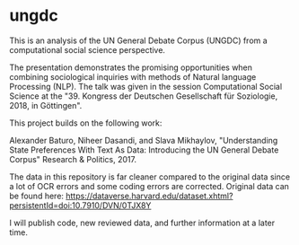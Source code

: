 # ungdc
This is an analysis of the UN General Debate Corpus (UNGDC) from a computational social science perspective.

The  presentation demonstrates the promising opportunities when combining sociological inquiries with methods of Natural language Processing (NLP). The talk was given in the session Computational Social Science at the "39. Kongress der Deutschen Gesellschaft für Soziologie, 2018, in Göttingen".

This project builds on the following work:

Alexander Baturo, Niheer Dasandi, and Slava Mikhaylov, "Understanding State Preferences With Text As Data: Introducing the UN General Debate Corpus" Research & Politics, 2017. 

The data in this repository is far cleaner compared to the original data since a lot of OCR errors and some coding errors are corrected. Original data can be found here: 
https://dataverse.harvard.edu/dataset.xhtml?persistentId=doi:10.7910/DVN/0TJX8Y

I will publish code, new reviewed data, and further information at a later time.
